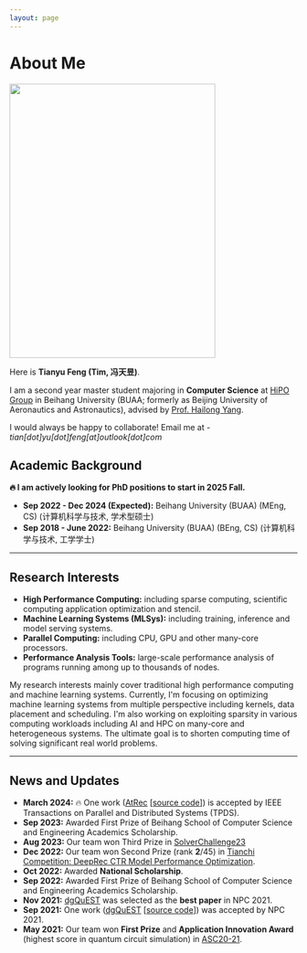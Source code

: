 ```yaml
---
layout: page
---
```


# About Me

<div markdown="0">
	<img src="https://fty1777.github.io/images/fengtianyu.jpeg" class="floatpic" width="360" height="480">
</div>

Here is **Tianyu Feng (Tim, 冯天昱)**.

I am a second year master student majoring in **Computer Science** at [HiPO Group](https://github.com/buaa-hipo) in Beihang University (BUAA; formerly as Beijing University of Aeronautics and Astronautics), advised by [Prof. Hailong Yang](https://thomas-yang.github.io/). 

I would always be happy to collaborate! Email me at - *tian[dot]yu[dot]feng[at]outlook[dot]com*

## Academic Background

**🔥 I am actively looking for PhD positions to start in 2025 Fall.**

- **Sep 2022 - Dec 2024 (Expected):** Beihang University (BUAA) (MEng, CS) (计算机科学与技术, 学术型硕士)
- **Sep 2018 - June 2022:** Beihang University (BUAA) (BEng, CS) (计算机科学与技术, 工学学士)

---

## Research Interests

- **High Performance Computing:** including sparse computing, scientific computing application optimization and stencil.
- **Machine Learning Systems (MLSys):** including training, inference and model serving systems.
- **Parallel Computing:** including CPU, GPU and other many-core processors.
- **Performance Analysis Tools:** large-scale performance analysis of programs running among up to thousands of nodes.

My research interests mainly cover traditional high performance computing and machine learning systems. Currently, I'm focusing on optimizing machine learning systems from multiple perspective including kernels, data placement and scheduling. I'm also working on exploiting sparsity in various computing workloads including AI and HPC on many-core and heterogeneous systems. The ultimate goal is to shorten computing time of solving significant real world problems.

---

## News and Updates

- **March 2024:** 🔥 One work ([AtRec](https://ieeexplore.ieee.org/abstract/document/10478579) [[source code](https://github.com/buaa-hipo/AtRec)]) is accepted by IEEE Transactions on Parallel and Distributed Systems (TPDS).
- **Sep 2023:** Awarded First Prize of Beihang School of Computer Science and Engineering Academics Scholarship.
- **Aug 2023:** Our team won Third Prize in [SolverChallenge23](https://www.solver-conference.cn/solverchallenge23/)
- **Dec 2022:** Our team won Second Prize (rank **2**/45) in [Tianchi Competition: DeepRec CTR Model Performance Optimization](https://tianchi.aliyun.com/competition/entrance/532005).
- **Oct 2022:** Awarded **National Scholarship**.
- **Sep 2022:** Awarded First Prize of Beihang School of Computer Science and Engineering Academics Scholarship.
- **Nov 2021:** [dgQuEST](https://link.springer.com/chapter/10.1007/978-3-030-93571-9_2) was selected as the **best paper** in NPC 2021.
- **Sep 2021:** One work ([dgQuEST](https://link.springer.com/chapter/10.1007/978-3-030-93571-9_2) [[source code](https://github.com/fty1777/dgQuEST)]) was accepted by NPC 2021.
- **May 2021:** Our team won **First Prize** and **Application Innovation Award** (highest score in quantum circuit simulation) in [ASC20-21](https://ev.buaa.edu.cn/info/1134/3091.htm).
